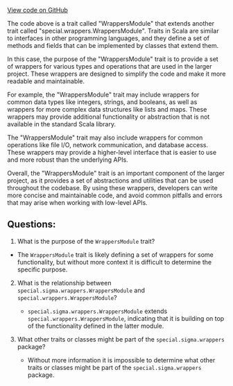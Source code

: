 [View code on GitHub](sigmastate-interpreterhttps://github.com/ScorexFoundation/sigmastate-interpreter/graph-ir/src/main/scala/special/sigma/wrappers/WrappersModule.scala)

The code above is a trait called "WrappersModule" that extends another trait called "special.wrappers.WrappersModule". Traits in Scala are similar to interfaces in other programming languages, and they define a set of methods and fields that can be implemented by classes that extend them.

In this case, the purpose of the "WrappersModule" trait is to provide a set of wrappers for various types and operations that are used in the larger project. These wrappers are designed to simplify the code and make it more readable and maintainable.

For example, the "WrappersModule" trait may include wrappers for common data types like integers, strings, and booleans, as well as wrappers for more complex data structures like lists and maps. These wrappers may provide additional functionality or abstraction that is not available in the standard Scala library.

The "WrappersModule" trait may also include wrappers for common operations like file I/O, network communication, and database access. These wrappers may provide a higher-level interface that is easier to use and more robust than the underlying APIs.

Overall, the "WrappersModule" trait is an important component of the larger project, as it provides a set of abstractions and utilities that can be used throughout the codebase. By using these wrappers, developers can write more concise and maintainable code, and avoid common pitfalls and errors that may arise when working with low-level APIs.
## Questions: 
 1. What is the purpose of the `WrappersModule` trait?
   - The `WrappersModule` trait is likely defining a set of wrappers for some functionality, but without more context it is difficult to determine the specific purpose.

2. What is the relationship between `special.sigma.wrappers.WrappersModule` and `special.wrappers.WrappersModule`?
   - `special.sigma.wrappers.WrappersModule` extends `special.wrappers.WrappersModule`, indicating that it is building on top of the functionality defined in the latter module.

3. What other traits or classes might be part of the `special.sigma.wrappers` package?
   - Without more information it is impossible to determine what other traits or classes might be part of the `special.sigma.wrappers` package.